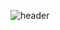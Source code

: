 ![header](https://capsule-render.vercel.app/api?type=waving&color=auto&height=300&section=header&text=Hi%20There👋%20I'm%20Malaheaven!&fontSize=50)

<!--
**malaheaven/malaheaven** is a ✨ _special_ ✨ repository because its `README.md` (this file) appears on your GitHub profile.

Here are some ideas to get you started:

- 🔭 I’m currently working on ...
- 🌱 I’m currently learning ...
- 👯 I’m looking to collaborate on ...
- 🤔 I’m looking for help with ...
- 💬 Ask me about ...
- 📫 How to reach me: ...
- 😄 Pronouns: ...
- ⚡ Fun fact: ...
-->
